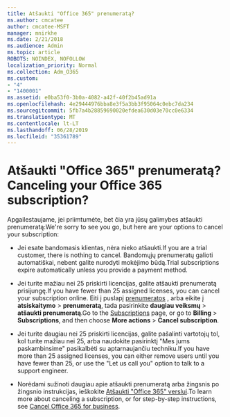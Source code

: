 ```yaml
---
title: Atšaukti "Office 365" prenumeratą?
ms.author: cmcatee
author: cmcatee-MSFT
manager: mnirkhe
ms.date: 2/21/2018
ms.audience: Admin
ms.topic: article
ROBOTS: NOINDEX, NOFOLLOW
localization_priority: Normal
ms.collection: Adm_O365
ms.custom:
- "4"
- "1400001"
ms.assetid: e0ba53f0-3b0a-4082-a42f-40f2b45ad91a
ms.openlocfilehash: 4e29444976bba8e3f5a3bb3f95064c0ebc7da234
ms.sourcegitcommit: 5fb7a4b28859690020efdea630d03e70cc0e6334
ms.translationtype: MT
ms.contentlocale: lt-LT
ms.lasthandoff: 06/28/2019
ms.locfileid: "35361789"
---
```

# <a name="canceling-your-office-365-subscription"></a><span data-ttu-id="6743c-102">Atšaukti "Office 365" prenumeratą?</span><span class="sxs-lookup"><span data-stu-id="6743c-102">Canceling your Office 365 subscription?</span></span>

<span data-ttu-id="6743c-103">Apgailestaujame, jei priimtumėte, bet čia yra jūsų galimybes atšaukti prenumeratą:</span><span class="sxs-lookup"><span data-stu-id="6743c-103">We're sorry to see you go, but here are your options to cancel your subscription:</span></span>
  
- <span data-ttu-id="6743c-104">Jei esate bandomasis klientas, nėra nieko atšaukti.</span><span class="sxs-lookup"><span data-stu-id="6743c-104">If you are a trial customer, there is nothing to cancel.</span></span> <span data-ttu-id="6743c-105">Bandomųjų prenumeratų galioti automatiškai, nebent galite nurodyti mokėjimo būdą.</span><span class="sxs-lookup"><span data-stu-id="6743c-105">Trial subscriptions expire automatically unless you provide a payment method.</span></span>

- <span data-ttu-id="6743c-106">Jei turite mažiau nei 25 priskirti licencijas, galite atšaukti prenumeratą prisijungę.</span><span class="sxs-lookup"><span data-stu-id="6743c-106">If you have fewer than 25 assigned licenses, you can cancel your subscription online.</span></span> <span data-ttu-id="6743c-107">Eiti į puslapį [prenumeratos](https://go.microsoft.com/fwlink/p/?linkid=842054) , arba eikite į **atsiskaitymo** \> **prenumeratą**, tada pasirinkite **daugiau veiksmų** \> **atšaukti prenumeratą**.</span><span class="sxs-lookup"><span data-stu-id="6743c-107">Go to the [Subscriptions](https://go.microsoft.com/fwlink/p/?linkid=842054) page, or go to **Billing** \> **Subscriptions**, and then choose **More actions** \> **Cancel subscription**.</span></span>

- <span data-ttu-id="6743c-108">Jei turite daugiau nei 25 priskirti licencijas, galite pašalinti vartotojų tol, kol turite mažiau nei 25, arba naudokite pasirinktį "Mes jums paskambinsime" pasikalbėti su aptarnaujančiu techniku.</span><span class="sxs-lookup"><span data-stu-id="6743c-108">If you have more than 25 assigned licenses, you can either remove users until you have fewer than 25, or use the "Let us call you" option to talk to a support engineer.</span></span>

- <span data-ttu-id="6743c-109">Norėdami sužinoti daugiau apie atšaukti prenumeratą arba žingsnis po žingsnio instrukcijas, ieškokite [Atšaukti "Office 365" verslui](https://support.office.com/article/b1bc0bef-4608-4601-813a-cdd9f746709a).</span><span class="sxs-lookup"><span data-stu-id="6743c-109">To learn more about canceling a subscription, or for step-by-step instructions, see [Cancel Office 365 for business](https://support.office.com/article/b1bc0bef-4608-4601-813a-cdd9f746709a).</span></span>
